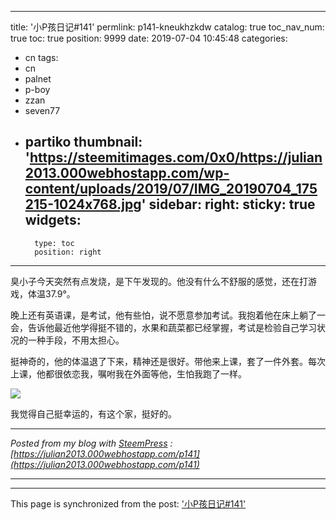 
---
title: '小P孩日记#141'
permlink: p141-kneukhzkdw
catalog: true
toc_nav_num: true
toc: true
position: 9999
date: 2019-07-04 10:45:48
categories:
- cn
tags:
- cn
- palnet
- p-boy
- zzan
- seven77
- partiko
thumbnail: 'https://steemitimages.com/0x0/https://julian2013.000webhostapp.com/wp-content/uploads/2019/07/IMG_20190704_175215-1024x768.jpg'
sidebar:
    right:
        sticky: true
widgets:
    -
        type: toc
        position: right
---


臭小子今天突然有点发烧，是下午发现的。他没有什么不舒服的感觉，还在打游戏，体温37.9°。

晚上还有英语课，是考试，他有些怕，说不愿意参加考试。我抱着他在床上躺了一会，告诉他最近他学得挺不错的，水果和蔬菜都已经掌握，考试是检验自己学习状况的一种手段，不用太担心。

挺神奇的，他的体温退了下来，精神还是很好。带他来上课，套了一件外套。每次上课，他都很依恋我，嘱咐我在外面等他，生怕我跑了一样。

![](https://steemitimages.com/0x0/https://julian2013.000webhostapp.com/wp-content/uploads/2019/07/IMG_20190704_175215-1024x768.jpg)

我觉得自己挺幸运的，有这个家，挺好的。

 

---

_Posted from my blog with [SteemPress](https://wordpress.org/plugins/steempress/) : [https://julian2013.000webhostapp.com/p141](https://julian2013.000webhostapp.com/p141)_

---

- - -

This page is synchronized from the post: ['小P孩日记#141'](https://steemit.com/@julian2013/p141-kneukhzkdw)
